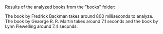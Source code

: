 Results of the analyzed books from the "books" folder:

The book by Fredrick Backman takes around 800 milliseconds to analyze.
The book by Geaorge R. R. Martin takes around 7.1 seconds
and the book by Lynn Flewelling around 7.4 seconds.
